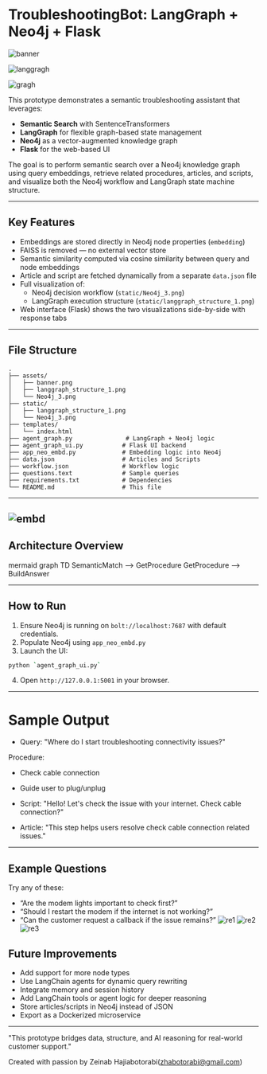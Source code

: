 # TroubleshootingBot: LangGraph + Neo4j + Flask
![banner](assets/banner.png)

![langgragh](assets/langgraph_structure_1.png)

![gragh](assets/Neo4j_3.jpg)

This prototype demonstrates a semantic troubleshooting assistant that leverages:
- **Semantic Search** with SentenceTransformers
- **LangGraph** for flexible graph-based state management
- **Neo4j** as a vector-augmented knowledge graph
- **Flask** for the web-based UI

The goal is to perform semantic search over a Neo4j knowledge graph using query embeddings, retrieve related procedures, articles, and scripts, and visualize both the Neo4j workflow and LangGraph state machine structure.

---

## Key Features

- Embeddings are stored directly in Neo4j node properties (`embedding`)
- FAISS is removed — no external vector store
- Semantic similarity computed via cosine similarity between query and node embeddings
- Article and script are fetched dynamically from a separate `data.json` file
- Full visualization of:
  - Neo4j decision workflow (`static/Neo4j_3.png`)
  - LangGraph execution structure (`static/langgraph_structure_1.png`)
- Web interface (Flask) shows the two visualizations side-by-side with response tabs

---

## File Structure

```
.
├── assets/
│   ├── banner.png
│   ├── langgraph_structure_1.png
│   └── Neo4j_3.png
├── static/
│   ├── langgraph_structure_1.png
│   └── Neo4j_3.png
├── templates/
│   └── index.html
├── agent_graph.py               # LangGraph + Neo4j logic
├── agent_graph_ui.py           # Flask UI backend
├── app_neo_embd.py             # Embedding logic into Neo4j
├── data.json                   # Articles and Scripts
├── workflow.json               # Workflow logic
├── questions.text              # Sample queries
├── requirements.txt            # Dependencies
└── README.md                   # This file
```

---
![embd](assets/Neo4j_embd.jpg)
---
## Architecture Overview

mermaid
graph TD
    SemanticMatch --> GetProcedure
    GetProcedure --> BuildAnswer

---

## How to Run

1. Ensure Neo4j is running on `bolt://localhost:7687` with default credentials.
2. Populate Neo4j using `app_neo_embd.py`
3. Launch the UI:
```bash
python `agent_graph_ui.py`
```
4. Open `http://127.0.0.1:5001` in your browser.

---
# Sample Output
- Query: "Where do I start troubleshooting connectivity issues?"

Procedure:

- Check cable connection
- Guide user to plug/unplug

- Script:
"Hello! Let's check the issue with your internet. Check cable connection?"
- Article:
"This step helps users resolve check cable connection related issues."

---
## Example Questions

Try any of these:
- “Are the modem lights important to check first?”
- “Should I restart the modem if the internet is not working?”
- “Can the customer request a callback if the issue remains?”
![re1](assets/UI_1.jpg)
![re2](assets/UI_2.jpg)
![re3](assets/UI_3.jpg)

## Future Improvements

- Add support for more node types
- Use LangChain agents for dynamic query rewriting
- Integrate memory and session history
- Add LangChain tools or agent logic for deeper reasoning
- Store articles/scripts in Neo4j instead of JSON
- Export as a Dockerized microservice

---

"This prototype bridges data, structure, and AI reasoning for real-world customer support."

Created with passion by Zeinab Hajiabotorabi(zhabotorabi@gmail.com)
